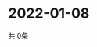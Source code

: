 # 2022-01-08
  共 0条

  <!-- BEGIN -->
  <!-- 最后更新时间Sat Jan 08 2022 19:02:53 GMT+0000 (Coordinated Universal Time) -->
  
  <!-- END -->
  
  